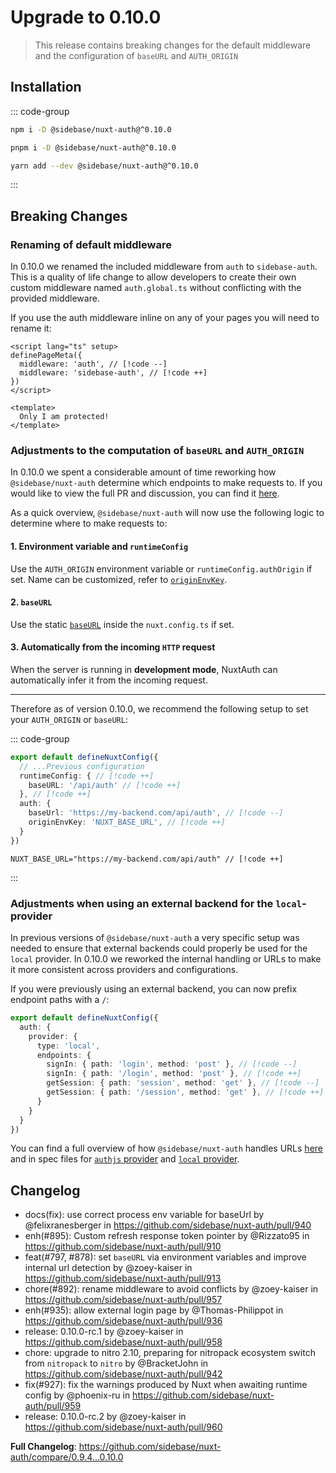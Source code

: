 # Upgrade to 0.10.0

> This release contains breaking changes for the default middleware and the configuration of `baseURL` and `AUTH_ORIGIN`

## Installation

::: code-group

```bash [npm]
npm i -D @sidebase/nuxt-auth@^0.10.0
```

```bash [pnpm]
pnpm i -D @sidebase/nuxt-auth@^0.10.0
```

```bash [yarn]
yarn add --dev @sidebase/nuxt-auth@^0.10.0
```

:::

## Breaking Changes

### Renaming of default middleware

In 0.10.0 we renamed the included middleware from `auth` to `sidebase-auth`. This is a quality of life change to allow developers to create their own custom middleware named `auth.global.ts` without conflicting with the provided middleware.

If you use the auth middleware inline on any of your pages you will need to rename it:

```vue diff
<script lang="ts" setup>
definePageMeta({
  middleware: 'auth', // [!code --]
  middleware: 'sidebase-auth', // [!code ++]
})
</script>

<template>
  Only I am protected!
</template>
```

### Adjustments to the computation of `baseURL` and `AUTH_ORIGIN`

In 0.10.0 we spent a considerable amount of time reworking how `@sidebase/nuxt-auth` determine which endpoints to make requests to. If you would like to view the full PR and discussion, you can find it [here](https://github.com/sidebase/nuxt-auth/pull/913).

As a quick overview, `@sidebase/nuxt-auth` will now use the following logic to determine where to make requests to:

#### 1. Environment variable and `runtimeConfig`

Use the `AUTH_ORIGIN` environment variable or `runtimeConfig.authOrigin` if set. Name can be customized, refer to [`originEnvKey`](/guide/application-side/configuration#originenvkey).

#### 2. `baseURL`

Use the static [`baseURL`](/guide/application-side/configuration#baseurl) inside the `nuxt.config.ts` if set.

#### 3. Automatically from the incoming `HTTP` request

When the server is running in **development mode**, NuxtAuth can automatically infer it from the incoming request.

---

Therefore as of version 0.10.0, we recommend the following setup to set your `AUTH_ORIGIN` or `baseURL`:

::: code-group

```ts diff [nuxt.config.ts]
export default defineNuxtConfig({
  // ...Previous configuration
  runtimeConfig: { // [!code ++]
    baseURL: '/api/auth' // [!code ++]
  }, // [!code ++]
  auth: {
    baseUrl: 'https://my-backend.com/api/auth', // [!code --]
    originEnvKey: 'NUXT_BASE_URL', // [!code ++]
  }
})
```

```env diff [.env]
NUXT_BASE_URL="https://my-backend.com/api/auth" // [!code ++]
```

:::

### Adjustments when using an external backend for the `local`-provider

In previous versions of `@sidebase/nuxt-auth` a very specific setup was needed to ensure that external backends could properly be used for the `local` provider. In 0.10.0 we reworked the internal handling or URLs to make it more consistent across providers and configurations.

If you were previously using an external backend, you can now prefix endpoint paths with a `/`:

```ts diff
export default defineNuxtConfig({
  auth: {
    provider: {
      type: 'local',
      endpoints: {
        signIn: { path: 'login', method: 'post' }, // [!code --]
        signIn: { path: '/login', method: 'post' }, // [!code ++]
        getSession: { path: 'session', method: 'get' }, // [!code --]
        getSession: { path: '/session', method: 'get' }, // [!code ++]
      }
    }
  }
})
```

You can find a full overview of how `@sidebase/nuxt-auth` handles URLs [here](https://github.com/sidebase/nuxt-auth/pull/913#issuecomment-2359137989) and in spec files for [`authjs` provider](https://github.com/sidebase/nuxt-auth/blob/main/tests/authjs.url.spec.ts) and [`local` provider](https://github.com/sidebase/nuxt-auth/blob/main/tests/local.url.spec.ts).

## Changelog

* docs(fix): use correct process env variable for baseUrl by @felixranesberger in https://github.com/sidebase/nuxt-auth/pull/940
* enh(#895): Custom refresh response token pointer by @Rizzato95 in https://github.com/sidebase/nuxt-auth/pull/910
* feat(#797, #878): set `baseURL` via environment variables and improve internal url detection by @zoey-kaiser in https://github.com/sidebase/nuxt-auth/pull/913
* chore(#892): rename middleware to avoid conflicts by @zoey-kaiser in https://github.com/sidebase/nuxt-auth/pull/957
* enh(#935): allow external login page by @Thomas-Philippot in https://github.com/sidebase/nuxt-auth/pull/936
* release: 0.10.0-rc.1 by @zoey-kaiser in https://github.com/sidebase/nuxt-auth/pull/958
* chore: upgrade to nitro 2.10, preparing for nitropack ecosystem switch from `nitropack` to `nitro` by @BracketJohn in https://github.com/sidebase/nuxt-auth/pull/942
* fix(#927): fix the warnings produced by Nuxt when awaiting runtime config by @phoenix-ru in https://github.com/sidebase/nuxt-auth/pull/959
* release: 0.10.0-rc.2 by @zoey-kaiser in https://github.com/sidebase/nuxt-auth/pull/960

**Full Changelog**: https://github.com/sidebase/nuxt-auth/compare/0.9.4...0.10.0
